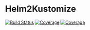 # Helm2Kustomize

[![Build Status](https://travis-ci.com/ynishi/Helm2Kustomize.jl.svg?branch=main)](https://travis-ci.com/ynishi/Helm2Kustomize.jl)
[![Coverage](https://codecov.io/gh/ynishi/Helm2Kustomize.jl/branch/main/graph/badge.svg)](https://codecov.io/gh/ynishi/Helm2Kustomize.jl)
[![Coverage](https://coveralls.io/repos/github/ynishi/Helm2Kustomize.jl/badge.svg?branch=main)](https://coveralls.io/github/ynishi/Helm2Kustomize.jl?branch=main)
